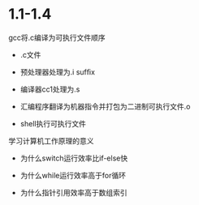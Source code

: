 # 1.1-1.4

gcc将.c编译为可执行文件顺序

- .c文件

- 预处理器处理为.i sufﬁx

- 编译器cc1处理为.s

- 汇编程序翻译为机器指令并打包为二进制可执行文件.o

- shell执行可执行文件

学习计算机工作原理的意义

- 为什么switch运行效率比if-else快

- 为什么while运行效率高于for循环

- 为什么指针引用效率高于数组索引



